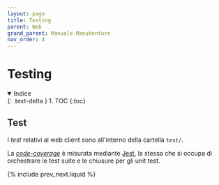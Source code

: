 ```yaml
---
layout: page
title: Testing
parent: Web
grand_parent: Manuale Manutentore
nav_order: 4
---
```


# Testing

<details open markdown="block">
  <summary>
    Indice
  </summary>
  {: .text-delta }
1. TOC
{:toc}
</details>


## Test

I _test_ relativi al web client sono all'interno della cartella `test/`.

La [_code-coverage_](/glossario#code-coverage) è misurata mediante
[Jest](/manutentore/web/tecnologie#jest), la stessa che si occupa di
orchestrare le test suite e le chiusure per gli unit test.

{% include prev_next.liquid %}
